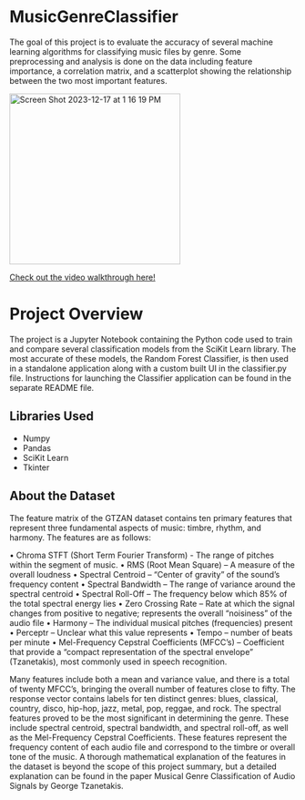 # MusicGenreClassifier

The goal of this project is to evaluate the accuracy of several machine learning algorithms for classifying music files by genre. Some preprocessing and analysis is done on the data including feature importance, a correlation matrix, and a scatterplot showing the relationship between the two most important features.

<img width="300" alt="Screen Shot 2023-12-17 at 1 16 19 PM" src="https://github.com/jaredbaca/MusicGenreClassifier/assets/110132943/28d6bad6-ee92-4b74-b529-fa1a6910771a">

[Check out the video walkthrough here!](https://youtu.be/-yvIHN7wlec)

# Project Overview
The project is a Jupyter Notebook containing the Python code used to train and compare several classification models from the SciKit Learn library. The most accurate of these models, the Random Forest Classifier, is then used in a standalone application along with a custom built UI in the classifier.py file. Instructions for launching the Classifier application can be found in the separate README file.





## Libraries Used
- Numpy
- Pandas
- SciKit Learn
- Tkinter

## About the Dataset
The feature matrix of the GTZAN dataset contains ten primary features that represent three fundamental aspects of music: timbre, rhythm, and harmony. The features are as follows:

•	Chroma STFT (Short Term Fourier Transform) - The range of pitches within the segment of music.
•	RMS (Root Mean Square) – A measure of the overall loudness
•	Spectral Centroid – “Center of gravity” of the sound’s frequency content
•	Spectral Bandwidth – The range of variance around the spectral centroid
•	Spectral Roll-Off – The frequency below which 85% of the total spectral energy lies
•	Zero Crossing Rate – Rate at which the signal changes from positive to negative; represents the overall “noisiness” of the audio file
•	Harmony – The individual musical pitches (frequencies) present
•	Perceptr – Unclear what this value represents
•	Tempo – number of beats per minute
•	Mel-Frequency Cepstral Coefficients (MFCC’s) – Coefficient that provide a “compact representation of the spectral envelope” (Tzanetakis), most commonly used in speech recognition.

Many features include both a mean and variance value, and there is a total of twenty MFCC’s, bringing the overall number of features close to fifty. The response vector contains labels for ten distinct genres: blues, classical, country, disco, hip-hop, jazz, metal, pop, reggae, and rock. 
The spectral features proved to be the most significant in determining the genre. These include spectral centroid, spectral bandwidth, and spectral roll-off, as well as the Mel-Frequency Cepstral Coefficients. These features represent the frequency content of each audio file and correspond to the timbre or overall tone of the music. A thorough mathematical explanation of the features in the dataset is beyond the scope of this project summary, but a detailed explanation can be found in the paper Musical Genre Classification of Audio Signals by George Tzanetakis. 




